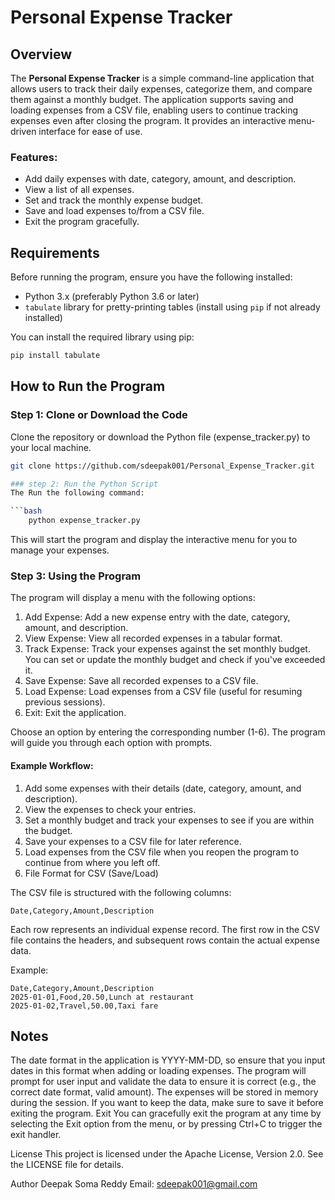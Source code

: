 # Personal Expense Tracker

## Overview

The **Personal Expense Tracker** is a simple command-line application that allows users to track their daily expenses, categorize them, and compare them against a monthly budget. The application supports saving and loading expenses from a CSV file, enabling users to continue tracking expenses even after closing the program. It provides an interactive menu-driven interface for ease of use.

### Features:
- Add daily expenses with date, category, amount, and description.
- View a list of all expenses.
- Set and track the monthly expense budget.
- Save and load expenses to/from a CSV file.
- Exit the program gracefully.

## Requirements

Before running the program, ensure you have the following installed:

- Python 3.x (preferably Python 3.6 or later)
- `tabulate` library for pretty-printing tables (install using `pip` if not already installed)

You can install the required library using pip:
```bash
pip install tabulate
```

## How to Run the Program
### Step 1: Clone or Download the Code
Clone the repository or download the Python file (expense_tracker.py) to your local machine.

```bash
git clone https://github.com/sdeepak001/Personal_Expense_Tracker.git

### step 2: Run the Python Script
The Run the following command:

```bash
    python expense_tracker.py
```
This will start the program and display the interactive menu for you to manage your expenses.

### Step 3: Using the Program
The program will display a menu with the following options:

1. Add Expense: Add a new expense entry with the date, category, amount, and description.
2. View Expense: View all recorded expenses in a tabular format.
3. Track Expense: Track your expenses against the set monthly budget. You can set or update the monthly budget and check if you've exceeded it.
4. Save Expense: Save all recorded expenses to a CSV file.
5. Load Expense: Load expenses from a CSV file (useful for resuming previous sessions).
6. Exit: Exit the application.

Choose an option by entering the corresponding number (1-6). The program will guide you through each option with prompts.

#### Example Workflow:
1. Add some expenses with their details (date, category, amount, and description).
2. View the expenses to check your entries.
3. Set a monthly budget and track your expenses to see if you are within the budget.
4. Save your expenses to a CSV file for later reference.
5. Load expenses from the CSV file when you reopen the program to continue from where you left off.
6. File Format for CSV (Save/Load)

The CSV file is structured with the following columns:
```
Date,Category,Amount,Description
```
Each row represents an individual expense record. The first row in the CSV file contains the headers, and subsequent rows contain the actual expense data.

Example:
```
Date,Category,Amount,Description
2025-01-01,Food,20.50,Lunch at restaurant
2025-01-02,Travel,50.00,Taxi fare
```

## Notes
The date format in the application is YYYY-MM-DD, so ensure that you input dates in this format when adding or loading expenses.
The program will prompt for user input and validate the data to ensure it is correct (e.g., the correct date format, valid amount).
The expenses will be stored in memory during the session. If you want to keep the data, make sure to save it before exiting the program.
Exit
You can gracefully exit the program at any time by selecting the Exit option from the menu, or by pressing Ctrl+C to trigger the exit handler.

License
This project is licensed under the Apache License, Version 2.0. See the LICENSE file for details.

Author
Deepak Soma Reddy
Email: sdeepak001@gmail.com
